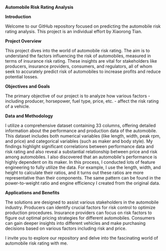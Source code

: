 **Automobile Risk Rating Analysis**

**Introduction**

Welcome to our GitHub repository focused on predicting the automobile risk rating analysis. This project is an individual effort by Xiaorong Tian.

**Project Overview**

This project dives into the world of automobile risk rating. The aim is to understand the factors influencing the risk of automobiles, measured in terms of insurance risk rating. These insights are vital for stakeholders like producers, insurance providers, consumers, and regulators, all of whom seek to accurately predict risk of automobiles to increase profits and reduce potential losses.

**Objectives and Goals**

The primary objective of our project is to analyze how various factors - including producer, horsepower, fuel type, price, etc. - affect the risk rating of a vehicle. 

**Data and Methodology**

I utilize a comprehensive dataset containing 33 columns, offering detailed information about the performance and production data of the automobile. This dataset includes both numerical variables (like length, width, peak rpm, and price) and categorical variables (such as maker and body style). My findings highlight significant correlations between performance data and risk rating and also reveal a substantial relationship between price and risk among automobiles. I also discovered that an automobile's performance is highly dependent on its maker.
In this process, I conducted lots of feature engineering to fully utilize the data. For example, I use the length, width, and height to calculate their ratios, and it turns out these ratios are more representative than their components. The same pattern can be found in the power-to-weight ratio and engine efficiency I created from the original data.

**Applications and Benefits**

The solutions are designed to assist various stakeholders in the automobile industry. Producers can identify crucial factors for risk control to optimize production procedures. Insurance providers can focus on risk factors to figure out optimal pricing strategies for different automobiles. Consumers can gain deeper insights into different vehicles and make purchasing decisions based on various factors including risk and price.

I invite you to explore our repository and delve into the fascinating world of automobile risk rating with me.
